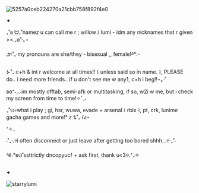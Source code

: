 ![5257a0ceb224270a21cbb758f892f4e0](https://github.com/user-attachments/assets/6c23c197-8ac2-481b-bf23-69b68c69075c)

✦

₊˚ʚ ᗢ₊˚namez u can call me r ; willow / lumi - idm any nicknames that r given ><.₊ɞ˚‧｡⋆

౨ৎ˚₊‧my pronouns are she/they - bisexual ,, female!࿔*:･

⊱˚₊‧c+h & int r welcome at all times!! ꒰ unless said so in name. ꒱, PLEASE do.. i need more friends.. if u don't see me w any1, c+h i beg!!⋆｡‧˚

ʚɞ⁺˖⸝⸝im mostly offtab, semi-afk or multitasking, if so, w2i w me, but i check my screen from time to time!✧ˊˎ˗

₊˚ପ⊹what i play ; gi, hsr, wuwa, evade + arsenal ꒰ rblx ꒱, pt, crk, lunime gacha games and more!ᶻ 𝗓 𐰁˚₊‧꒰ა⋆

⁺✧₊

⋅˚₊‧.୨i often disconnect or just leave after getting too bored shhh...୧‧₊˚⋅

༄˖°ʚଓ˚ssttrictly dncopyucf + ask first, thank u<3୭.⁺₊✧

✦
<p align="left"> <img src="https://komarev.com/ghpvc/?username=starrylumi&label=˗ˏˋcounting%20stars´ˎ˗&color=a8954d&style=flat" alt="starrylumi" /> </p>
